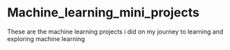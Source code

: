 # Machine_learning_mini_projects
These are the machine learning projects i did on my journey to learning and exploring machine learning
